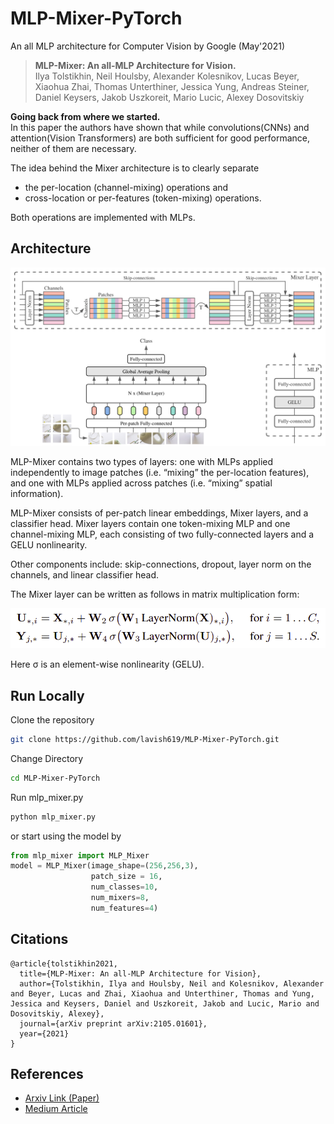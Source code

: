 # MLP-Mixer-PyTorch
An all MLP architecture for Computer Vision by Google (May'2021)
> **MLP-Mixer: An all-MLP Architecture for Vision.** <br> Ilya Tolstikhin, Neil Houlsby, Alexander Kolesnikov, Lucas Beyer, Xiaohua Zhai, Thomas Unterthiner, Jessica Yung, Andreas Steiner, Daniel Keysers, Jakob Uszkoreit, Mario Lucic, Alexey Dosovitskiy

**Going back from where we started.**  
In this paper the authors have shown that while convolutions(CNNs) and attention(Vision Transformers) are both sufficient for good performance, neither of them are necessary. 

The idea behind the Mixer architecture is to clearly separate 
- the per-location (channel-mixing) operations and
- cross-location or per-features (token-mixing) operations.

Both operations are implemented with MLPs.

## Architecture
<p align = "center">
<img src="./images/architecture.png">
</p>

MLP-Mixer contains two types of layers: one with MLPs applied independently to
image patches (i.e. “mixing” the per-location features), and one with MLPs applied across patches (i.e. “mixing” spatial information).

MLP-Mixer consists of per-patch linear embeddings, Mixer layers, and a classifier head. Mixer layers contain one token-mixing MLP and one channel-mixing MLP, each consisting of two fully-connected layers and a GELU nonlinearity. 

Other components include: skip-connections, dropout, layer norm on the channels, and linear classifier head.

The Mixer layer can be written as follows in matrix multiplication form:
<p align="center"><img src="./images/equation.png"></p>


Here σ is an element-wise nonlinearity (GELU).

## Run Locally
Clone the repository
```bash
git clone https://github.com/lavish619/MLP-Mixer-PyTorch.git
```
Change Directory
```bash
cd MLP-Mixer-PyTorch
```
Run mlp_mixer.py
```bash
python mlp_mixer.py
```
or start using the model by
```python
from mlp_mixer import MLP_Mixer
model = MLP_Mixer(image_shape=(256,256,3), 
                  patch_size = 16,
                  num_classes=10, 
                  num_mixers=8, 
                  num_features=4)
```
## Citations
```
@article{tolstikhin2021,
  title={MLP-Mixer: An all-MLP Architecture for Vision},
  author={Tolstikhin, Ilya and Houlsby, Neil and Kolesnikov, Alexander and Beyer, Lucas and Zhai, Xiaohua and Unterthiner, Thomas and Yung, Jessica and Keysers, Daniel and Uszkoreit, Jakob and Lucic, Mario and Dosovitskiy, Alexey},
  journal={arXiv preprint arXiv:2105.01601},
  year={2021}
}
```
## References
- [Arxiv Link (Paper)](https://arxiv.org/abs/2105.01601)
- [Medium Article](https://medium.com/@nabil.madali/an-all-mlp-architecture-for-vision-7e7e1270fd33)
